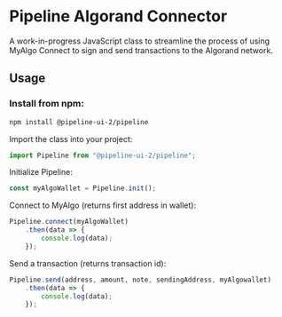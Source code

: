 # Pipeline Algorand Connector
A work-in-progress JavaScript class to streamline the process of using MyAlgo Connect to sign and send transactions to the Algorand network. 
## Usage
### Install from npm:
```bash
npm install @pipeline-ui-2/pipeline
```
Import the class into your project:
```javascript
import Pipeline from "@pipeline-ui-2/pipeline";
```
Initialize Pipeline:
```javascript
const myAlgoWallet = Pipeline.init();
```
Connect to MyAlgo (returns first address in wallet):
```javascript
Pipeline.connect(myAlgoWallet)
    .then(data => {
        console.log(data);
    });
```
Send a transaction (returns transaction id):
```javascript
Pipeline.send(address, amount, note, sendingAddress, myAlgowallet)
    .then(data => {
        console.log(data);
    });
```
